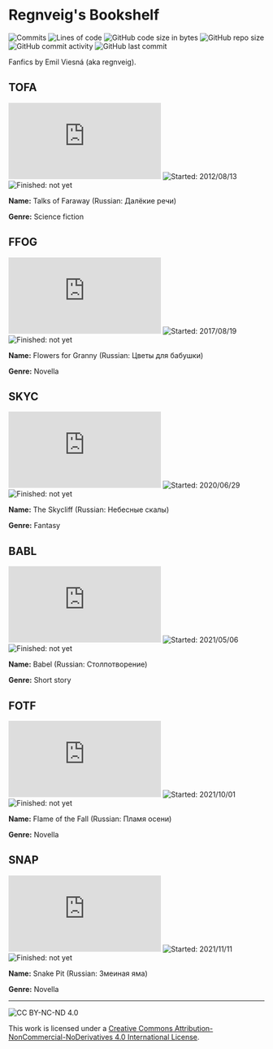 # Regnveig's Bookshelf
![Commits](https://badgen.net/github/commits/regnveig/tofa?style=flat-square)
![Lines of code](https://img.shields.io/tokei/lines/github/regnveig/tofa?style=flat-square)
![GitHub code size in bytes](https://img.shields.io/github/languages/code-size/regnveig/tofa?style=flat-square)
![GitHub repo size](https://img.shields.io/github/repo-size/regnveig/tofa?style=flat-square)
![GitHub commit activity](https://img.shields.io/github/commit-activity/m/regnveig/tofa?style=flat-square)
![GitHub last commit](https://img.shields.io/github/last-commit/regnveig/tofa?style=flat-square)

Fanfics by Emil Viesná (aka regnveig).

## TOFA

![Size](https://badge-size.herokuapp.com/regnveig/tofa/master/tex/tofa.tex?style=flat-square)
![Started: 2012/08/13](https://img.shields.io/date/1344816000?label=started&style=flat-square)
![Finished: not yet](https://img.shields.io/badge/finished-not%20yet-yellow?style=flat-square)

**Name:** Talks of Faraway (Russian: Далёкие речи)

**Genre:** Science fiction

## FFOG

![Size](https://badge-size.herokuapp.com/regnveig/tofa/master/tex/ffog.tex?style=flat-square)
![Started: 2017/08/19](https://img.shields.io/date/1503100800?label=started&style=flat-square)
![Finished: not yet](https://img.shields.io/badge/finished-not%20yet-yellow?style=flat-square)

**Name:** Flowers for Granny (Russian: Цветы для бабушки)

**Genre:** Novella

## SKYC

![Size](https://badge-size.herokuapp.com/regnveig/tofa/master/tex/skyc.tex?style=flat-square)
![Started: 2020/06/29](https://img.shields.io/date/1593388800?label=started&style=flat-square)
![Finished: not yet](https://img.shields.io/badge/finished-not%20yet-yellow?style=flat-square)

**Name:** The Skycliff (Russian: Небесные скалы)

**Genre:** Fantasy

## BABL

![Size](https://badge-size.herokuapp.com/regnveig/tofa/master/tex/babl.tex?style=flat-square)
![Started: 2021/05/06](https://img.shields.io/date/1620259200?label=started&style=flat-square)
![Finished: not yet](https://img.shields.io/badge/finished-not%20yet-yellow?style=flat-square)

**Name:** Babel (Russian: Столпотворение)

**Genre:** Short story

## FOTF

![Size](https://badge-size.herokuapp.com/regnveig/tofa/master/tex/fotf.tex?style=flat-square)
![Started: 2021/10/01](https://img.shields.io/date/1633046400?label=started&style=flat-square)
![Finished: not yet](https://img.shields.io/badge/finished-not%20yet-yellow?style=flat-square)

**Name:** Flame of the Fall (Russian: Пламя осени)

**Genre:** Novella

## SNAP

![Size](https://badge-size.herokuapp.com/regnveig/tofa/master/tex/snap.tex?style=flat-square)
![Started: 2021/11/11](https://img.shields.io/date/1636588800?label=started&style=flat-square)
![Finished: not yet](https://img.shields.io/badge/finished-not%20yet-yellow?style=flat-square)

**Name:** Snake Pit (Russian: Змеиная яма)

**Genre:** Novella

---

![CC BY-NC-ND 4.0](https://i.creativecommons.org/l/by-nc-nd/4.0/88x31.png)

This work is licensed under a [Creative Commons Attribution-NonCommercial-NoDerivatives 4.0 International License](http://creativecommons.org/licenses/by-nc-nd/4.0/).
